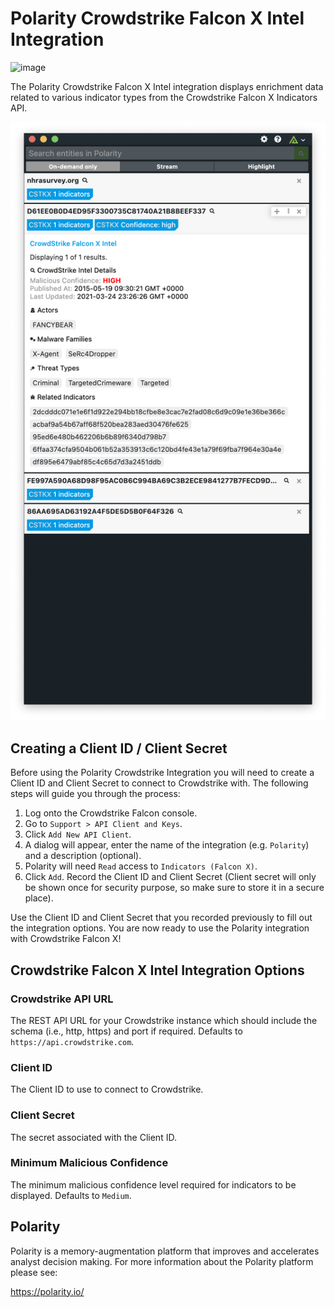 # Polarity Crowdstrike Falcon X Intel Integration

![image](https://img.shields.io/badge/status-beta-green.svg)

The Polarity Crowdstrike Falcon X Intel integration displays enrichment data related to various indicator types from the Crowdstrike Falcon X Indicators API.

![image](images/overlay.png)

## Creating a Client ID / Client Secret

Before using the Polarity Crowdstrike Integration you will need to create a Client ID and Client Secret to connect to Crowdstrike with.  The following steps will guide you through the process:

1. Log onto the Crowdstrike Falcon console.
2. Go to `Support > API Client and Keys`.
3. Click `Add New API Client`.
4. A dialog will appear, enter the name of the integration (e.g. `Polarity`) and a description (optional).
5. Polarity will need `Read` access to `Indicators (Falcon X)`.
6. Click `Add`. Record the Client ID and Client Secret (Client secret will only be shown once for security purpose, so make sure to store it in a secure place).

Use the Client ID and Client Secret that you recorded previously to fill out the integration options. You are now ready to use the Polarity integration with Crowdstrike Falcon X!

## Crowdstrike Falcon X Intel Integration Options

### Crowdstrike API URL

The REST API URL for your Crowdstrike instance which should include the schema (i.e., http, https) and port if required.  Defaults to `https://api.crowdstrike.com`.

### Client ID

The Client ID to use to connect to Crowdstrike.

### Client Secret

The secret associated with the Client ID.

### Minimum Malicious Confidence

The minimum malicious confidence level required for indicators to be displayed. Defaults to `Medium`.

## Polarity

Polarity is a memory-augmentation platform that improves and accelerates analyst decision making.  For more information about the Polarity platform please see:

https://polarity.io/
